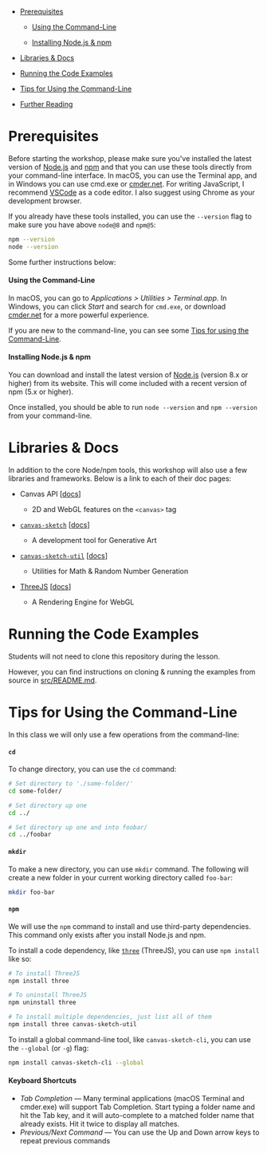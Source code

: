 
- [Prerequisites](#Prerequisites)

  - [Using the Command-Line](#using-the-command-line)

  - [Installing Node.js & npm](#installing-nodejs--npm)

- [Libraries & Docs](#libraries--docs)

- [Running the Code Examples](#running-the-code-examples)

- [Tips for Using the Command-Line](#tips-for-using-the-command-line)

- [Further Reading](#further-reading)


# Prerequisites

Before starting the workshop, please make sure you've installed the latest version of [Node.js](https://nodejs.org/en/) and [npm](https://npmjs.com/) and that you can use these tools directly from your command-line interface. In macOS, you can use the Terminal app, and in Windows you can use cmd.exe or [cmder.net](http://cmder.net/). For writing JavaScript, I recommend [VSCode](https://code.visualstudio.com/) as a code editor. I also suggest using Chrome as your development browser.

If you already have these tools installed, you can use the `--version` flag to make sure you have above `node@8` and `npm@5`:

```sh
npm --version
node --version
```

Some further instructions below:

#### Using the Command-Line

In macOS, you can go to *Applications > Utilities > Terminal.app*. In Windows, you can click *Start* and search for `cmd.exe`, or download [cmder.net](http://cmder.net/) for a more powerful experience.

If you are new to the command-line, you can see some [Tips for using the Command-Line](#tips-for-using-the-command-line).

#### Installing Node.js & npm

You can download and install the latest version of [Node.js](https://nodejs.org/en/) (version 8.x or higher) from its website. This will come included with a recent version of npm (5.x or higher).

Once installed, you should be able to run `node --version` and `npm --version` from your command-line.

# Libraries & Docs

In addition to the core Node/npm tools, this workshop will also use a few libraries and frameworks. Below is a link to each of their doc pages:

- Canvas API [[docs](https://developer.mozilla.org/kab/docs/Web/API/Canvas_API)] 

  - 2D and WebGL features on the `<canvas>` tag

- [`canvas-sketch`](https://github.com/mattdesl/canvas-sketch/) [[docs](https://github.com/mattdesl/canvas-sketch/tree/master/docs)]

  - A development tool for Generative Art

- [`canvas-sketch-util`](https://github.com/mattdesl/canvas-sketch-util/) [[docs](https://github.com/mattdesl/canvas-sketch-util/tree/master/docs)]

  - Utilities for Math & Random Number Generation

- [ThreeJS](https://threejs.org/) [[docs](https://threejs.org/docs/)]

  - A Rendering Engine for WebGL

# Running the Code Examples

Students will not need to clone this repository during the lesson. 

However, you can find instructions on cloning & running the examples from source in [src/README.md](./src/README.md).

# Tips for Using the Command-Line

In this class we will only use a few operations from the command-line:

#### `cd`

To change directory, you can use the `cd` command:

```sh
# Set directory to './some-folder/'
cd some-folder/

# Set directory up one
cd ../

# Set directory up one and into foobar/
cd ../foobar
```

#### `mkdir`

To make a new directory, you can use `mkdir` command. The following will create a new folder in your current working directory called `foo-bar`:

```sh
mkdir foo-bar
```

#### `npm`

We will use the `npm` command to install and use third-party dependencies. This command only exists after you install Node.js and npm.

To install a code dependency, like [`three`](http://npmjs.com/package/three) (ThreeJS), you can use `npm install` like so:

```sh
# To install ThreeJS
npm install three

# To uninstall ThreeJS
npm uninstall three

# To install multiple dependencies, just list all of them
npm install three canvas-sketch-util
```

To install a global command-line tool, like `canvas-sketch-cli`, you can use the `--global` (or `-g`) flag:

```sh
npm install canvas-sketch-cli --global
```

#### Keyboard Shortcuts

- *Tab Completion* — Many terminal applications (macOS Terminal and cmder.exe) will support Tab Completion. Start typing a folder name and hit the Tab key, and it will auto-complete to a matched folder name that already exists. Hit it twice to display all matches.
- *Previous/Next Command* — You can use the Up and Down arrow keys to repeat previous commands
